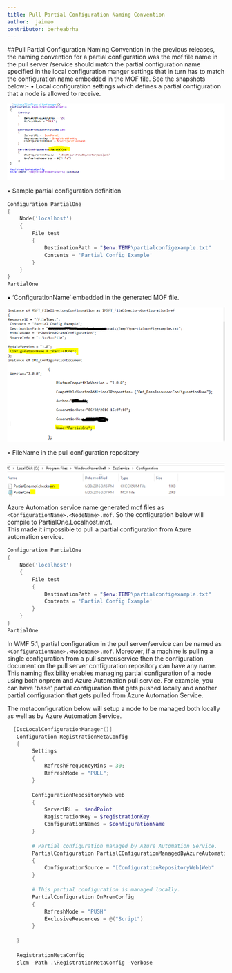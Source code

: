 ```yaml
---
title: Pull Partial Configuration Naming Convention
author:  jaimeo
contributor: berheabrha
---
```


##Pull Partial Configuration Naming Convention
In the previous releases, the naming convention for a partial configuration was the mof file name in the pull server /service should match the partial configuration name specified in the local configuration manger settings that in turn has to match the configuration name embedded in the MOF file. 
See the snapshots below:-
•	Local configuration settings which defines a partial configuration that a node is allowed to receive.

![Sample metaconfiguration](../../images/MetaConfigPartialOne.png)

•	Sample partial configuration definition 

```Powershell
Configuration PartialOne
{
    Node('localhost')
    {
        File test 
        {
            DestinationPath = "$env:TEMP\partialconfigexample.txt"
            Contents = 'Partial Config Example'
        }
    }
}
PartialOne
```

•	‘ConfigurationName’ embedded in the generated MOF file.

![Sample generated mof file](../../images/PartialGeneratedMof.png)

•	FileName in the pull configuration repository 

![FileName in Configuration Repository](../../images/PartialInConfigRepository.png)

Azure Automation service name generated mof files as ``<ConfigurationName>.<NodeName>.mof``. So the configuration below will compile to PartialOne.Localhost.mof.  
This made it impossible to pull a partial configuration from Azure automation service.

```Powershell
Configuration PartialOne
{
    Node('localhost')
    {
        File test 
        {
            DestinationPath = "$env:TEMP\partialconfigexample.txt"
            Contents = 'Partial Config Example'
        }
    }
}
PartialOne
```

In WMF 5.1, partial configuration in the pull server/service can be named as ``<ConfigurationName>.<NodeName>.mof``. Moreover, if a machine is pulling a single configuration from a pull server/service then the configuration document on the pull server configuration repository can have any name. This naming flexibility enables managing partial configuration of a node using both onprem and Azure Automation pull service. For example, you can have 'base' partial configuration that gets pushed locally and another partial configuration that gets pulled from Azure Automation Service.

The metaconfiguration below will setup a node to be managed both locally as well as by Azure Automation Service.

```Powershell
  [DscLocalConfigurationManager()]
   Configuration RegistrationMetaConfig
   {
        Settings
        {
            RefreshFrequencyMins = 30;
            RefreshMode = "PULL";            
        }

        ConfigurationRepositoryWeb web
        {
            ServerURL =  $endPoint
            RegistrationKey = $registrationKey
            ConfigurationNames = $configurationName
        }

        # Partial configuration managed by Azure Automation Service.
        PartialConfiguration PartialCOnfigurationManagedByAzureAutomation
        {
            ConfigurationSource = "[ConfigurationRepositoryWeb]Web"   
        }
    
        # This partial configuration is managed locally.
        PartialConfiguration OnPremConfig
        {
            RefreshMode = "PUSH"
            ExclusiveResources = @("Script")
        }

   }

   RegistrationMetaConfig
   slcm -Path .\RegistrationMetaConfig -Verbose
 ```


